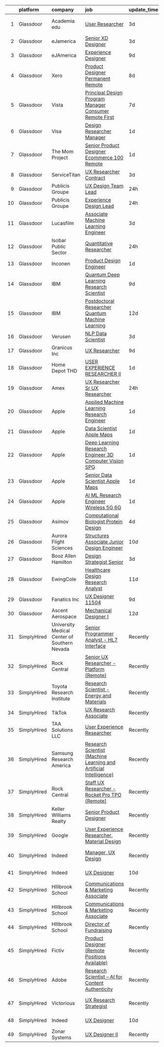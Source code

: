 

|    | platform    | company                                      | job                                                                                                                                                                                                                                                                                                                                                                                                                                                                                                                                                                                                                                                                                                                                                                                                                                                                                                                                                                                                                                                                                                                                                                                                                                                                                                                                                          | update_time   | location                  |
|---:|:------------|:---------------------------------------------|:-------------------------------------------------------------------------------------------------------------------------------------------------------------------------------------------------------------------------------------------------------------------------------------------------------------------------------------------------------------------------------------------------------------------------------------------------------------------------------------------------------------------------------------------------------------------------------------------------------------------------------------------------------------------------------------------------------------------------------------------------------------------------------------------------------------------------------------------------------------------------------------------------------------------------------------------------------------------------------------------------------------------------------------------------------------------------------------------------------------------------------------------------------------------------------------------------------------------------------------------------------------------------------------------------------------------------------------------------------------|:--------------|:--------------------------|
|  1 | Glassdoor   | Academia edu                                 | [User Researcher](https://www.glassdoor.com/partner/jobListing.htm?pos=114&ao=1136043&s=58&guid=0000018132a4269d8a93c3be9a1bcdec&src=GD_JOB_AD&t=SR&vt=w&cs=1_9f1cfb0e&cb=1654412027902&jobListingId=1007910214555&jrtk=3-0-1g4pa89mu3c1t001-1g4pa89nckuh6800-2cfd38210a17fdc2-)                                                                                                                                                                                                                                                                                                                                                                                                                                                                                                                                                                                                                                                                                                                                                                                                                                                                                                                                                                                                                                                                             | 3d            | San Francisco, CA         |
|  2 | Glassdoor   | eJamerica                                    | [Senior XD Designer](https://www.glassdoor.com/partner/jobListing.htm?pos=128&ao=1136043&s=58&guid=0000018132a4269d8a93c3be9a1bcdec&src=GD_JOB_AD&t=SR&vt=w&ea=1&cs=1_f1a3a040&cb=1654412027903&jobListingId=1007910259550&jrtk=3-0-1g4pa89mu3c1t001-1g4pa89nckuh6800-4de8757ff4c289de-)                                                                                                                                                                                                                                                                                                                                                                                                                                                                                                                                                                                                                                                                                                                                                                                                                                                                                                                                                                                                                                                                     | 3d            | Remote                    |
|  3 | Glassdoor   | eJAmerica                                    | [Experience Designer](https://www.glassdoor.com/partner/jobListing.htm?pos=110&ao=1136043&s=58&guid=0000018132a4269d8a93c3be9a1bcdec&src=GD_JOB_AD&t=SR&vt=w&ea=1&cs=1_c2b12b24&cb=1654412027902&jobListingId=1007895205737&jrtk=3-0-1g4pa89mu3c1t001-1g4pa89nckuh6800-8c63d353db0b03fc-)                                                                                                                                                                                                                                                                                                                                                                                                                                                                                                                                                                                                                                                                                                                                                                                                                                                                                                                                                                                                                                                                    | 9d            | Remote                    |
|  4 | Glassdoor   | Xero                                         | [Product Designer   Permanent Remote](https://www.glassdoor.com/partner/jobListing.htm?pos=103&ao=1110586&s=58&guid=0000018132a4269d8a93c3be9a1bcdec&src=GD_JOB_AD&t=SR&vt=w&cs=1_a26e8b28&cb=1654412027901&jobListingId=1007898486047&cpc=F583A5AE0DDDFE3A&jrtk=3-0-1g4pa89mu3c1t001-1g4pa89nckuh6800-f2f100f052777533--6NYlbfkN0COvs0giDBQSZxCgxtGlP9F2rqb7f8qKMvTQKRfo9Z2aBBfdNwhT-PCbca6Tg6UbeNWPOI8UpbUnCP0bRMoor8izCLFcPIohwnjXbM8R6zPXSmSXrDrJSKTfyGTndsF_jFwnqa3Swqi-kSvnrD7H-NEaOZ44T-NVfjfzab5GpcG1xbEPZQwt9F_69UQ6xmQOIAtCamxdLAnzy1EmlDXiI_x7pwX6ipPcLKPP-cRTzLdZ6OpHzOaHxpGnQCd0nhIjewY9dZkulMmEgfKlwx_ipXzU8Q-SNg3xldxeJNAsm9G2-6G9vxLFmxcBFlwF6RrK0HBdcW0WBStILxkifJX0LqVFoPw1zVK_nTHeuFuL7dNi_N8WatqhgQy-ctWTDbOpuA0QJftrho2oGJS_i0HXrwYtr82ZLYAirYe3dXt2AM_IXKJfK0roCT2_CyBeLuUK1SPmBfo1z7Ds9hyFsNIikvUdRgdSiy0bwuQ0LkdzZIw69dabJjn2_LLkYdnRf9rEBZhhXuyZ3OoLIr1tNRgC6KffOn3tz_0zhcKK3IuweRiiJhTsZ1DJmAMxr7rMlY_3-E%3D)                                                                                                                                                                                                                                                                                                                                                                                                                      | 8d            | Remote                    |
|  5 | Glassdoor   | Vista                                        | [Principal Design Program Manager  Consumer   Remote First](https://www.glassdoor.com/partner/jobListing.htm?pos=122&ao=1136043&s=58&guid=0000018132a4269d8a93c3be9a1bcdec&src=GD_JOB_AD&t=SR&vt=w&cs=1_2180df55&cb=1654412027902&jobListingId=1007900341678&jrtk=3-0-1g4pa89mu3c1t001-1g4pa89nckuh6800-e471231bd983d1a1-)                                                                                                                                                                                                                                                                                                                                                                                                                                                                                                                                                                                                                                                                                                                                                                                                                                                                                                                                                                                                                                   | 7d            | Waltham, MA               |
|  6 | Glassdoor   | Visa                                         | [Design Researcher Manager](https://www.glassdoor.com/partner/jobListing.htm?pos=113&ao=1136043&s=58&guid=0000018132a4269d8a93c3be9a1bcdec&src=GD_JOB_AD&t=SR&vt=w&cs=1_fe3da980&cb=1654412027902&jobListingId=1007917349849&jrtk=3-0-1g4pa89mu3c1t001-1g4pa89nckuh6800-cd4432b7208d9e11-)                                                                                                                                                                                                                                                                                                                                                                                                                                                                                                                                                                                                                                                                                                                                                                                                                                                                                                                                                                                                                                                                   | 1d            | Atlanta, GA               |
|  7 | Glassdoor   | The Mom Project                              | [Senior Product Designer  Ecommerce  100  Remote ](https://www.glassdoor.com/partner/jobListing.htm?pos=104&ao=1110586&s=58&guid=0000018132a4269d8a93c3be9a1bcdec&src=GD_JOB_AD&t=SR&vt=w&cs=1_ae0ed18e&cb=1654412027901&jobListingId=1007916631797&cpc=217C45A42544DB93&jrtk=3-0-1g4pa89mu3c1t001-1g4pa89nckuh6800-5dc217c156d2c160--6NYlbfkN0BDp_epf89aHDQhKpPegNJQ_ldQpEFZQsM9OcONMGxWx6pU56EKHF58QjVdAUvn2gUtaHUX3eLkJUiJQbi6OaBCyzUet3Z3d50_CjC2tXwtJcpx5M_a7xHbrE0_NT1JBo_I04700zYR1GArHt4e4I2AyoeFWxNoCyUlXVVhu8DkOuV_rtohP-yk92_W_H3hudQmSf4I35JpO6IOgCD8IgQcX-ynzNLTo4Yfr9yjV7Me6S8KLjQHOvh-Rf8eJ3vOvW_CLMLfR8yLmfdcMINAIMuz2vMjbuWdoYUNq9CBhg4EinJishfjOxqBE6xul1t8qKoZ_8VqwJKjZkU7FYhDAin7XPuWBlcvQ4mkb6eIlQAzQq6zi-ZQqrNEJnDXmO1APxy_WfV5TKFWpv2VEax15aFHgUxTnKtFMUENdFusrbzlQvB5FlML9vgn17s4cFQFTVeMM43mPqT6Sf6AGT83WgMf5EifJYi_H_NRidXLz6eubY_AQEbU_giq6M_VBAqAkiEdjpD2ziQOod-oeyTtMj1upiHNjCQJPpl30MSV6CXk9_beuYqcsarBJhUfrmFM4kCXUdyexI1RJQ%3D%3D)                                                                                                                                                                                                                                                                                                                                                                                           | 1d            | Remote                    |
|  8 | Glassdoor   | ServiceTitan                                 | [UX Researcher  Contract ](https://www.glassdoor.com/partner/jobListing.htm?pos=125&ao=1136043&s=58&guid=0000018132a4269d8a93c3be9a1bcdec&src=GD_JOB_AD&t=SR&vt=w&cs=1_e1270d3d&cb=1654412027903&jobListingId=1007910956872&jrtk=3-0-1g4pa89mu3c1t001-1g4pa89nckuh6800-e0454abc20f9ca76-)                                                                                                                                                                                                                                                                                                                                                                                                                                                                                                                                                                                                                                                                                                                                                                                                                                                                                                                                                                                                                                                                    | 3d            | Remote                    |
|  9 | Glassdoor   | Publicis Groupe                              | [UX Design Team Lead](https://www.glassdoor.com/partner/jobListing.htm?pos=102&ao=1110586&s=58&guid=0000018132a4269d8a93c3be9a1bcdec&src=GD_JOB_AD&t=SR&vt=w&cs=1_36b27706&cb=1654412027900&jobListingId=1007918166527&cpc=21001CD36CB5FE0E&jrtk=3-0-1g4pa89mu3c1t001-1g4pa89nckuh6800-3cd17e07b75c46a6--6NYlbfkN0D_XFSRfOpY7hhzl86VUrgfgdzYRVdqdkK81Ka1OFk9uvbkATakQEdFxwf6MddDW2ZNPLLnGB6q_ii9NMc9EjS4qwcoBwlSC0jum-wa9oDO-3VrYW0ISBwu_RanDoLGWo-nh_992fcSIxHFgG4yGGO8-JIhn_WGpJbwr6mjPqcObcRe2UoxJYx0ogMP1ZrNC3i0iL_2GBgCDks3FCkXSVP9QBNdoB73YWqa2V76tXNa-s_HSE2JTg1cfJ8V3w0VBtlG7_BO8f1cfeZPk2kqsMRvS2v6x-jqEqfqJ-7iMhAdIgrxk3eM_R1sZEyhLWWTbbn5PSb8woHruR0heHKnhyZ_49PNy_bqDIW8Gv_Gl9UMRXYHRPTxrADMEPrsDBUH5ajwwmPl45xBPtycjV654zrnauRBEiLixY5K2PS4ySFwn4-PpV27_fqVlumiLW719nzCGVk3WjbYmkaehMxnpm8F8YqNqf8YkKITNxxtvUGVk3uMfXaAeJr4mGEZIBCvj3pxCBpepptssPxAuAR6rm6Vio4mU5piXCQrR0oJ3jbVp9sK0Hv1fbJ9BKYjITl1wi7KYIdttbe36RB0VqTHx7WA)                                                                                                                                                                                                                                                                                                                                                                                                                    | 24h           | Houston, TX               |
| 10 | Glassdoor   | Publicis Groupe                              | [Experience Design Lead](https://www.glassdoor.com/partner/jobListing.htm?pos=101&ao=1110586&s=58&guid=0000018132a4269d8a93c3be9a1bcdec&src=GD_JOB_AD&t=SR&vt=w&cs=1_3c37272d&cb=1654412027900&jobListingId=1007918166230&cpc=870769263AED881C&jrtk=3-0-1g4pa89mu3c1t001-1g4pa89nckuh6800-c61814b7dde63797--6NYlbfkN0D_XFSRfOpY7hhzl86VUrgfgdzYRVdqdkK81Ka1OFk9uvbkATakQEdFxwf6MddDW2ZNPLLnGB6q_ghuIVuFUOvcRMzYTtGXWZFIWjivLTnjgSALxiAoG46Wyb8WKE9M7OpAuOoeT6iIcFKftSh_WneDOymbN93uR1tBlPCur7vApX7M3qxQ-1L4222foreXzALkmGjhzxwMG8Q98MetG0aN27lZF5GfYXAmF8rbgHZ404MftYEpx9FHrO3W-NVibWUKOUbd0QJe9CsmTv-e6JDhJxEuE731G8TqPMxl4NIL7Am5h9GAPLS6t0gA98H2WeDMzWIbvx8aCHKrHIlfKJPi0VoDlONTDR85rDx2lazU6XktZppKZ_uYWogFC5OGqe10torHcW1vyJSHdP52-fEEINxXLQ_gQNofPaoeu6LhePriINgv3eTaK1nWt_EHk1S98UWhRHVu2kKw9CdX_qcF5g-PDQhU4pjUa5WzPtxVXAfbr1k5CwNFK6UO0pzDCQ4k-TRBqlM1MB2Hwx8d0tPHRvbi_kmnoTugbzNDBGQRO_t2OHv54TSqzDrRlq_rykMm7EI0ZLaRbE6WETbz2DQT74fcv08OUxpCm25eblm26VnpYGyjym4mg2di6wmS-wY%3D)                                                                                                                                                                                                                                                                                                                                                                   | 24h           | Washington, DC            |
| 11 | Glassdoor   | Lucasfilm                                    | [Associate Machine Learning Engineer](https://www.glassdoor.com/partner/jobListing.htm?pos=123&ao=1136043&s=58&guid=0000018132a4269d8a93c3be9a1bcdec&src=GD_JOB_AD&t=SR&vt=w&cs=1_a8a31b53&cb=1654412027902&jobListingId=1007909774184&jrtk=3-0-1g4pa89mu3c1t001-1g4pa89nckuh6800-365b1ae98bce8469-)                                                                                                                                                                                                                                                                                                                                                                                                                                                                                                                                                                                                                                                                                                                                                                                                                                                                                                                                                                                                                                                         | 3d            | San Francisco, CA         |
| 12 | Glassdoor   | Isobar Public Sector                         | [Quantitative Researcher](https://www.glassdoor.com/partner/jobListing.htm?pos=111&ao=1136043&s=58&guid=0000018132a4269d8a93c3be9a1bcdec&src=GD_JOB_AD&t=SR&vt=w&cs=1_e7527682&cb=1654412027902&jobListingId=1007918182952&jrtk=3-0-1g4pa89mu3c1t001-1g4pa89nckuh6800-dbd4644057da6266-)                                                                                                                                                                                                                                                                                                                                                                                                                                                                                                                                                                                                                                                                                                                                                                                                                                                                                                                                                                                                                                                                     | 24h           | Alexandria, VA            |
| 13 | Glassdoor   | Inconen                                      | [Product Design Engineer](https://www.glassdoor.com/partner/jobListing.htm?pos=105&ao=1110586&s=58&guid=0000018132a4269d8a93c3be9a1bcdec&src=GD_JOB_AD&t=SR&vt=w&ea=1&cs=1_6046c76a&cb=1654412027901&jobListingId=1007916221903&cpc=334ABAF5D42DC775&jrtk=3-0-1g4pa89mu3c1t001-1g4pa89nckuh6800-0898e459a227f9a5--6NYlbfkN0A2eiDHKGU7U6rrrQKCgBk6jrNP68ReN3vHrO7ZLZ1sngQv2h8fBEee2rI4peH_rya-nkxawRXnsBe4Jh5Kf48rv9uriRJMFdDcjy68yFf7PLSVDn7c95O6C6bg0Yh69YcPPfWCNGqGHqshm1lCdZqEzrHor5FJb2eTEGZUbZpAi0eXl0lKWycT0jSzs-OP7FcD4NR81RQ_b4Ri0ymeqpaeBs4gqFsnf_QLHQRINGaqeCaxLDKOulkm7YFei3h-CM6TmdHykzWS8sH2RjSUs7v2BZsp7rJDBj4yBGj6yz7D0sEqw1_Kf234MLC7AxVNZv4_XAUW-3vZlMKZaFGVNCEs30_LLEPM7AnNJlf3zGh1D6A1B9Z8lZ4I6cWyKCHm8hsyv4ICTEXSUEoQwKiyddpvb7l16p9j3AT5nTzjmuJZDGuUpWW2fXFKfm5F49lPmhaW4k4nUN6VhVk3F_jZwv7t6JieaWuKV7M-uQ8suY-MFloX86wIpTk2P4rQHPIjh-tAvwEJxPPc8Q%3D%3D)                                                                                                                                                                                                                                                                                                                                                                                                                                                                               | 1d            | Remote                    |
| 14 | Glassdoor   | IBM                                          | [Quantum Deep Learning Research Scientist](https://www.glassdoor.com/partner/jobListing.htm?pos=124&ao=1136043&s=58&guid=0000018132a4269d8a93c3be9a1bcdec&src=GD_JOB_AD&t=SR&vt=w&cs=1_9c309d6a&cb=1654412027903&jobListingId=1007894691771&jrtk=3-0-1g4pa89mu3c1t001-1g4pa89nckuh6800-b1ba810f1356763d-)                                                                                                                                                                                                                                                                                                                                                                                                                                                                                                                                                                                                                                                                                                                                                                                                                                                                                                                                                                                                                                                    | 9d            | Yorktown Heights, NY      |
| 15 | Glassdoor   | IBM                                          | [Postdoctoral Researcher   Quantum Machine Learning](https://www.glassdoor.com/partner/jobListing.htm?pos=130&ao=1136043&s=58&guid=0000018132a4269d8a93c3be9a1bcdec&src=GD_JOB_AD&t=SR&vt=w&cs=1_465cb7d2&cb=1654412027908&jobListingId=1007886063814&jrtk=3-0-1g4pa89mu3c1t001-1g4pa89nckuh6800-7ad65b1f85953bd4-)                                                                                                                                                                                                                                                                                                                                                                                                                                                                                                                                                                                                                                                                                                                                                                                                                                                                                                                                                                                                                                          | 12d           | San Jose, CA              |
| 16 | Glassdoor   | Verusen                                      | [NLP Data Scientist](https://www.glassdoor.com/partner/jobListing.htm?pos=115&ao=1136043&s=58&guid=0000018132a4269d8a93c3be9a1bcdec&src=GD_JOB_AD&t=SR&vt=w&ea=1&cs=1_1c62ae4a&cb=1654412027902&jobListingId=1007910446973&jrtk=3-0-1g4pa89mu3c1t001-1g4pa89nckuh6800-7779709653523b4e-)                                                                                                                                                                                                                                                                                                                                                                                                                                                                                                                                                                                                                                                                                                                                                                                                                                                                                                                                                                                                                                                                     | 3d            | Atlanta, GA               |
| 17 | Glassdoor   | Granicus Inc                                 | [UX Researcher](https://www.glassdoor.com/partner/jobListing.htm?pos=120&ao=1136043&s=58&guid=0000018132a4269d8a93c3be9a1bcdec&src=GD_JOB_AD&t=SR&vt=w&cs=1_d54ef59a&cb=1654412027902&jobListingId=1007895684362&jrtk=3-0-1g4pa89mu3c1t001-1g4pa89nckuh6800-73036ea470c15b20-)                                                                                                                                                                                                                                                                                                                                                                                                                                                                                                                                                                                                                                                                                                                                                                                                                                                                                                                                                                                                                                                                               | 9d            | Remote                    |
| 18 | Glassdoor   | Home Depot   THD                             | [USER EXPERIENCE RESEARCHER II](https://www.glassdoor.com/partner/jobListing.htm?pos=126&ao=1136043&s=58&guid=0000018132a4269d8a93c3be9a1bcdec&src=GD_JOB_AD&t=SR&vt=w&cs=1_05e29af9&cb=1654412027903&jobListingId=1007916312296&jrtk=3-0-1g4pa89mu3c1t001-1g4pa89nckuh6800-4d4eeb5378b0fa9e-)                                                                                                                                                                                                                                                                                                                                                                                                                                                                                                                                                                                                                                                                                                                                                                                                                                                                                                                                                                                                                                                               | 1d            | Atlanta, GA               |
| 19 | Glassdoor   | Amex                                         | [UX Researcher Sr  UX Researcher](https://www.glassdoor.com/partner/jobListing.htm?pos=117&ao=1136043&s=58&guid=0000018132a4269d8a93c3be9a1bcdec&src=GD_JOB_AD&t=SR&vt=w&cs=1_1fcc7caf&cb=1654412027902&jobListingId=1007917582523&jrtk=3-0-1g4pa89mu3c1t001-1g4pa89nckuh6800-611c4c50716ab3bf-)                                                                                                                                                                                                                                                                                                                                                                                                                                                                                                                                                                                                                                                                                                                                                                                                                                                                                                                                                                                                                                                             | 24h           | New York, NY              |
| 20 | Glassdoor   | Apple                                        | [Applied Machine Learning Research Engineer](https://www.glassdoor.com/partner/jobListing.htm?pos=106&ao=1110586&s=58&guid=0000018132a4269d8a93c3be9a1bcdec&src=GD_JOB_AD&t=SR&vt=w&cs=1_ee25d772&cb=1654412027901&jobListingId=1007917013294&cpc=654405A9B1E0A9F5&jrtk=3-0-1g4pa89mu3c1t001-1g4pa89nckuh6800-6eaff0caedf3d3aa--6NYlbfkN0BvKrLyj5gPmtZO9T8euul8TCxuuKNOtzRJOomxnwSEodTz2Bc-sPZl8WPllYOnI2gKGmARVlNo3tiEnssU5vPmJwXHwSAlt66eqnbfo4GgjKIZvtjLDE6pzjk41SR5pJmmiirnTxx-iS-V8aOG3p7PcTtWPep2nTSiz8EcYiUKahNT-sBlmwh8aCupbn93y1su4Pac3ggu--0ycpIs1WSv2inl3QLA0kbInsmC9Yq8Dunh0RB0ACCtGEpmbHLdf4mbhVQ7E3IHul6tWteAM9hS1mxFvbULc3Oj3p5YygC-hEiUk2a9ryyhNHbJeMBk82sufFAmzilq_G0cq6HkTFLH7xyvS2omgqpR-WwHI9mbXme6GlrrCOwJ2I-EmT5xKdCVUBngrF_CzRZvtZWXZJ6LUR6kBb8xQoz8qePe7RIXgCfWcse0yJTrJMzd4DWwZhO5ULI2jalk79mVWU1uhiS3xMTy5xI7UA_X4OCY0X-XvldE2BTj7WsEQQeQZfgZ6pfSOLf4M0A4oBatz_C1McHpGW6gv9WHwz6_WAHduBX7wfbcUjBENK9yI7CYSglrM-8k0XTGpAYAikHgksO5FICgj2d-qjoKZzy2JzxpP8kiQhVLdbUBd62T11FbEIPTUF_fBlL3Yj47xUammp9crrGpZHktqLXu0ew8dapkR-ePAQ9TvKvBW7eS8vZunBJbOSMXDGlDtu_O5-rPTT9-80Aa55lpeINJydlU4gPjAR5ZUKe-4jqqUccaPKSHZ8i-XUvqdM9ReciHj3VHS1V60Thz1_ANaOsaFXCVf_Ft0Ak7_0IQs6nO6KgfBM7-DZXg3ZoW3z48_dx8djvIQSUAn1CmyhXuTaFPLgaq4k20kfLIrFH4UdJSXfvRFwOrvCsyVQdeAZh9AmfspENAlNbWcOhlP9hiVS6oyQ0LufrmginoIFqABxo-Jzu41ruxxyvlj22ahwa50zl-cg%3D%3D) | 1d            | San Diego, CA             |
| 21 | Glassdoor   | Apple                                        | [Data Scientist   Apple Maps](https://www.glassdoor.com/partner/jobListing.htm?pos=107&ao=1110586&s=58&guid=0000018132a4269d8a93c3be9a1bcdec&src=GD_JOB_AD&t=SR&vt=w&cs=1_42b44280&cb=1654412027901&jobListingId=1007917015490&cpc=654405A9B1E0A9F5&jrtk=3-0-1g4pa89mu3c1t001-1g4pa89nckuh6800-6dd508ed8100afa2--6NYlbfkN0BvKrLyj5gPmtZO9T8euul8TCxuuKNOtzRJOomxnwSEodTz2Bc-sPZl1dBMH13w-jPgyhYajQM8u8nMAu6uHF2cxOTiTtLfBqtbLU6jnk8kS1gkiSTouyiRiSq1QNrW37WTzyoC1GvFHjvY9hhMomYmxkoYxoUu3aoGHgjz3fCroC7FOTm3asWfmnr04u3FSFqwVq4n1No87fBZZ30pzQs8S2APsAdHVtbjdmXz4-9FEnjIjudDEf7UHS90bbrl0Ov6XfCIaIoBl1H74a6LEX2Ryb9dI5ZmOTew06hBXaFlqai_pz1QYdk0_DwtoTnYDNgHjAjVT2RJyHRltvufqbLYtKEQLTLOCX5Xw4PYASMpk27xsiF4MG3oHIeY1V39GRaXYuj_s6d2kwCmmZ-OXxwNR-iFtkjMqXaY1lBIqNPLw5rwnYI047S5HfAUSnARkvGtM7D4DlMSw4EST9EKe4yZFgJW30T7pKqWXFXBIcZU85tvR3HaQyxYBvzTaP5WLkgLTixZqTgKAEkPyv6h9svJuYxEDRNpzIEbEq0xAoEUmD6sb7gUVMQoweU1mAl4iqMrrmsib2kzUMp7SLvuzFUvSr1NS43_uGEQrBWJOF9zuxhoMgUaWvrvdfjo3uO8s-2UL54RbTWkDnLGhlVJzRvcJpTmQ5f9KfFiUSQbcxlhn4VVcPP5D5ViRluGmZYv-PXNnBSZ0zCNhoR1cHtW2k5yq8Gy1TvqSHSj4sijt8tqpf6cNpTaOeS7VbQzCH0GYc9MHjn5oeqtelwxtFC0_eKVTkJlesSQEsfZgaEvKcLb2lO1pfg3xYJcFrp_NXNRl19nUiAlrQxskwAWZqTrpFXTCIAxph_z9woxi-XlYHJ1RdzVRWgqXrsYdA8cxHolcsSWkeSnh5OTPCx0WIdvTV4yoqlcK3CZdG3HijvPcUkDpUUyI6C71-XP)                                            | 1d            | Seattle, WA               |
| 22 | Glassdoor   | Apple                                        | [Deep Learning Research Engineer  3D Computer Vision   SPG](https://www.glassdoor.com/partner/jobListing.htm?pos=112&ao=1136043&s=58&guid=0000018132a4269d8a93c3be9a1bcdec&src=GD_JOB_AD&t=SR&vt=w&cs=1_bcdc9acd&cb=1654412027902&jobListingId=1007917362989&jrtk=3-0-1g4pa89mu3c1t001-1g4pa89nckuh6800-f12b3efc4f0f8a25-)                                                                                                                                                                                                                                                                                                                                                                                                                                                                                                                                                                                                                                                                                                                                                                                                                                                                                                                                                                                                                                   | 1d            | Cupertino, CA             |
| 23 | Glassdoor   | Apple                                        | [Senior Data Scientist   Apple Maps](https://www.glassdoor.com/partner/jobListing.htm?pos=129&ao=1136043&s=58&guid=0000018132a4269d8a93c3be9a1bcdec&src=GD_JOB_AD&t=SR&vt=w&cs=1_1e771424&cb=1654412027903&jobListingId=1007917361830&jrtk=3-0-1g4pa89mu3c1t001-1g4pa89nckuh6800-99ee53b7a82cbd5a-)                                                                                                                                                                                                                                                                                                                                                                                                                                                                                                                                                                                                                                                                                                                                                                                                                                                                                                                                                                                                                                                          | 1d            | Cupertino, CA             |
| 24 | Glassdoor   | Apple                                        | [AI ML Research Engineer   Wireless 5G 6G](https://www.glassdoor.com/partner/jobListing.htm?pos=108&ao=1110586&s=58&guid=0000018132a4269d8a93c3be9a1bcdec&src=GD_JOB_AD&t=SR&vt=w&cs=1_be719311&cb=1654412027901&jobListingId=1007917016932&cpc=3BA4CE39D5B5DEF5&jrtk=3-0-1g4pa89mu3c1t001-1g4pa89nckuh6800-e61f336d9044018d--6NYlbfkN0BvKrLyj5gPmtZO9T8euul8TCxuuKNOtzRJOomxnwSEodTz2Bc-sPZl8WPllYOnI2gKGmARVlNo3nfpnB1B79JnRyde28CnJxr8u_f-ycmNfxV7weelK85cngFSFlFLYlKsbYfNVvR6PflfV_QDsXfJL-jbHoJg4bMdasfy80E_QkoE9Ae6vbU1Jnx5bOf953m2gugMlJRdjkeL6FjjWIiXnMOUo70ZCI9LuElqRxy6szIZW0ZckDRKTP1pvlUj85GmTSGweF6oh4VOnp-Ae3DlRI2s2kxD0LZkWkjXxjG-Ncuju6_c4xQ_RRmA57q7UEtnSRercwo0gRyJpCXK34iV5Of3qL2rymv-ucFP12qqWzuVMIpTdWFnQXSiK1Xc0VHDG26VNZX_sVfurRxQktnhRJXS2kEadpTLpUVSuPT-D84QIhD4Zd0F464Fb6eVUjW4MY3FxD8Bix7W6xwx9Ipp_W0TFfrexkFNriDGpRr_DgfoEDh0Oi2nzdQ-U2vWjaOkStp-Cvafz9fx419s4tz3i735s4408BfFVUi_MKSskJyLpP41-t2izYWe3dSA6iKvuhBrL7yLbMJn0la5WjFtichFkovrGluRAo9G_vveDZ1OTUogUxwQ-oAbQ75UmlNl4zXqXiVd0DyTK9MOhIHPNayUfAiknR87BsSBnAbAC-OZdRZj9M-iCh3hZ71U1lt0khNndzGQQGc2VdF-VAd5KEEyz1Mbv6eRBH3g8SLQFtkIy7e4cAwDXdevRz1h5IrgoUBq4cvWrt-NGzf3XkRiutvul8uNHhCzCw8AyPBiZ87yKNtKkFydJnDaAdwMdDi5sRokx4EguAOUco4-pYN6CStQPJ8iJ6u4BXiRibfOYyrFELBXk4PGIYAovlMqoBDvTtdNzp2hZAn8--3eYgljv1IchbEsm43iZNeYLCB6f25RP3PWLJ2HqxFXSLde-3U%3D)                 | 1d            | San Diego, CA             |
| 25 | Glassdoor   | Asimov                                       | [Computational Biologist  Protein Design](https://www.glassdoor.com/partner/jobListing.htm?pos=118&ao=1136043&s=58&guid=0000018132a4269d8a93c3be9a1bcdec&src=GD_JOB_AD&t=SR&vt=w&cs=1_f1aa95ec&cb=1654412027902&jobListingId=1007907083351&jrtk=3-0-1g4pa89mu3c1t001-1g4pa89nckuh6800-753eb8c90a475cce-)                                                                                                                                                                                                                                                                                                                                                                                                                                                                                                                                                                                                                                                                                                                                                                                                                                                                                                                                                                                                                                                     | 4d            | Boston, MA                |
| 26 | Glassdoor   | Aurora Flight Sciences                       | [Structures Associate  Junior  Design Engineer](https://www.glassdoor.com/partner/jobListing.htm?pos=116&ao=1136043&s=58&guid=0000018132a4269d8a93c3be9a1bcdec&src=GD_JOB_AD&t=SR&vt=w&cs=1_3a1e6296&cb=1654412027902&jobListingId=1007892617975&jrtk=3-0-1g4pa89mu3c1t001-1g4pa89nckuh6800-ea6056ace61b396f-)                                                                                                                                                                                                                                                                                                                                                                                                                                                                                                                                                                                                                                                                                                                                                                                                                                                                                                                                                                                                                                               | 10d           | Lucerne, CA               |
| 27 | Glassdoor   | Booz Allen Hamilton                          | [Design Strategist  Senior](https://www.glassdoor.com/partner/jobListing.htm?pos=109&ao=1136043&s=58&guid=0000018132a4269d8a93c3be9a1bcdec&src=GD_JOB_AD&t=SR&vt=w&cs=1_b44600c4&cb=1654412027902&jobListingId=1007911198995&jrtk=3-0-1g4pa89mu3c1t001-1g4pa89nckuh6800-3030e86089e9f1e1-)                                                                                                                                                                                                                                                                                                                                                                                                                                                                                                                                                                                                                                                                                                                                                                                                                                                                                                                                                                                                                                                                   | 3d            | McLean, VA                |
| 28 | Glassdoor   | EwingCole                                    | [Healthcare Design Research Analyst](https://www.glassdoor.com/partner/jobListing.htm?pos=127&ao=1136043&s=58&guid=0000018132a4269d8a93c3be9a1bcdec&src=GD_JOB_AD&t=SR&vt=w&cs=1_1b170d14&cb=1654412027903&jobListingId=1007889871166&jrtk=3-0-1g4pa89mu3c1t001-1g4pa89nckuh6800-0b41d4c9c490c6b5-)                                                                                                                                                                                                                                                                                                                                                                                                                                                                                                                                                                                                                                                                                                                                                                                                                                                                                                                                                                                                                                                          | 11d           | Raleigh, NC               |
| 29 | Glassdoor   | Fanatics Inc                                 | [UX Designer    11504](https://www.glassdoor.com/partner/jobListing.htm?pos=121&ao=1136043&s=58&guid=0000018132a4269d8a93c3be9a1bcdec&src=GD_JOB_AD&t=SR&vt=w&cs=1_34aef170&cb=1654412027902&jobListingId=1007895831096&jrtk=3-0-1g4pa89mu3c1t001-1g4pa89nckuh6800-add5d0e7e691f44f-)                                                                                                                                                                                                                                                                                                                                                                                                                                                                                                                                                                                                                                                                                                                                                                                                                                                                                                                                                                                                                                                                        | 9d            | Remote                    |
| 30 | Glassdoor   | Ascent Aerospace                             | [Mechanical Designer I](https://www.glassdoor.com/partner/jobListing.htm?pos=119&ao=1136043&s=58&guid=0000018132a4269d8a93c3be9a1bcdec&src=GD_JOB_AD&t=SR&vt=w&cs=1_d34ace05&cb=1654412027902&jobListingId=1007886866825&jrtk=3-0-1g4pa89mu3c1t001-1g4pa89nckuh6800-a0e68a1a559d28e1-)                                                                                                                                                                                                                                                                                                                                                                                                                                                                                                                                                                                                                                                                                                                                                                                                                                                                                                                                                                                                                                                                       | 12d           | Macomb, MI                |
| 31 | SimplyHired | University Medical Center of Southern Nevada | [Senior Programmer Analyst - HL7 Interface](https://www.simplyhired.com/job/M_ovQGtbV9PrAINJP9DhbCjCIqhBclTiONFFUMpBzc_ek0m7u1saLg?q=generative+design)                                                                                                                                                                                                                                                                                                                                                                                                                                                                                                                                                                                                                                                                                                                                                                                                                                                                                                                                                                                                                                                                                                                                                                                                      | Recently      | Nashville, TN             |
| 32 | SimplyHired | Rock Central                                 | [Senior UX Researcher - Platform (Remote)](https://www.simplyhired.com/job/bNiEYeGwCdyuQSZIywlPcPKvWGr9OhwNPpIgnNxtAAaSP_BfbJmIxw?q=generative+design)                                                                                                                                                                                                                                                                                                                                                                                                                                                                                                                                                                                                                                                                                                                                                                                                                                                                                                                                                                                                                                                                                                                                                                                                       | Recently      | Phoenix, AZ               |
| 33 | SimplyHired | Toyota Research Institute                    | [Research Scientist - Energy and Materials](https://www.simplyhired.com/job/BoI-y7VTdci7X-QW4wncS-aEDJrPpz_oMBpUBhmJ2GYUuiMx__zlrA?q=generative+design)                                                                                                                                                                                                                                                                                                                                                                                                                                                                                                                                                                                                                                                                                                                                                                                                                                                                                                                                                                                                                                                                                                                                                                                                      | Recently      | Los Altos, CA             |
| 34 | SimplyHired | TikTok                                       | [UX Research Associate](https://www.simplyhired.com/job/AmU_zWVICJNkumnjYK_swoZuHnXXvjvl0FHh2LWAFySg0y_GTO5rng?q=generative+design)                                                                                                                                                                                                                                                                                                                                                                                                                                                                                                                                                                                                                                                                                                                                                                                                                                                                                                                                                                                                                                                                                                                                                                                                                          | Recently      | Los Angeles, CA           |
| 35 | SimplyHired | TAA Solutions LLC                            | [User Experience Researcher](https://www.simplyhired.com/job/wjoRPGlrDeWkwlRaEqq_Gym5MqB4Ek7dmQOcEA4GA9mm5VlldUhxnQ?q=generative+design)                                                                                                                                                                                                                                                                                                                                                                                                                                                                                                                                                                                                                                                                                                                                                                                                                                                                                                                                                                                                                                                                                                                                                                                                                     | Recently      | Remote                    |
| 36 | SimplyHired | Samsung Research America                     | [Research Scientist (Machine Learning and Artificial Intelligence)](https://www.simplyhired.com/job/awZcqfjslCJQg4dHC6zwJYeBVSK3WBTfdTwoZd_GQTvsJeZKI3kBBA?q=generative+design)                                                                                                                                                                                                                                                                                                                                                                                                                                                                                                                                                                                                                                                                                                                                                                                                                                                                                                                                                                                                                                                                                                                                                                              | Recently      | Mountain View, CA         |
| 37 | SimplyHired | Rock Central                                 | [Staff UX Researcher - Rocket Pro TPO (Remote)](https://www.simplyhired.com/job/nDUtDb29njJ5xh76A8Kw5SratkT7-VTCb7SihdPVm5HTqKstwFOSSA?q=generative+design)                                                                                                                                                                                                                                                                                                                                                                                                                                                                                                                                                                                                                                                                                                                                                                                                                                                                                                                                                                                                                                                                                                                                                                                                  | Recently      | Detroit, MI               |
| 38 | SimplyHired | Keller Williams Realty                       | [Senior Product Designer](https://www.simplyhired.com/job/j0nyWMRNxtcQstMHVo3bfqDjeJws-b_GqlnSDyYB7lIYlZcptTnnBQ?q=generative+design)                                                                                                                                                                                                                                                                                                                                                                                                                                                                                                                                                                                                                                                                                                                                                                                                                                                                                                                                                                                                                                                                                                                                                                                                                        | Recently      | Remote                    |
| 39 | SimplyHired | Google                                       | [User Experience Researcher, Material Design](https://www.simplyhired.com/job/ArVykDMulQk39nZGCUuDK1lJfik1g7ADZ3T_pjyky7YsNkP6WaYxiw?q=generative+design)                                                                                                                                                                                                                                                                                                                                                                                                                                                                                                                                                                                                                                                                                                                                                                                                                                                                                                                                                                                                                                                                                                                                                                                                    | Recently      | New York, NY              |
| 40 | SimplyHired | Indeed                                       | [Manager, UX Design](https://www.simplyhired.com/job/to3spEYsdj0YX6-0lvslE3sR84JlByylOIX8nU0h93KyJNxPY22Zag?q=generative+design)                                                                                                                                                                                                                                                                                                                                                                                                                                                                                                                                                                                                                                                                                                                                                                                                                                                                                                                                                                                                                                                                                                                                                                                                                             | Recently      | United States +1 location |
| 41 | SimplyHired | Indeed                                       | [UX Designer](https://www.simplyhired.com/job/7GiZIE7D3Vdy_WwQaWJKRxT3iPyT6Rqzli4Zo5eTP3IEz4tsOt1bKA?q=generative+design)                                                                                                                                                                                                                                                                                                                                                                                                                                                                                                                                                                                                                                                                                                                                                                                                                                                                                                                                                                                                                                                                                                                                                                                                                                    | 10d           | United States             |
| 42 | SimplyHired | HIllbrook School                             | [Communications & Marketing Associate](https://www.simplyhired.com/job/2MBebvIOj_Hp5gq3FFNayjvwoxn4Pb440_8DT_CXG_1WV2F-P3BN4Q?q=generative+design)                                                                                                                                                                                                                                                                                                                                                                                                                                                                                                                                                                                                                                                                                                                                                                                                                                                                                                                                                                                                                                                                                                                                                                                                           | Recently      | Los Gatos, CA             |
| 43 | SimplyHired | HIllbrook School                             | [Communications & Marketing Associate](https://www.simplyhired.com/job/2MBebvIOj_Hp5gq3FFNayjvwoxn4Pb440_8DT_CXG_1WV2F-P3BN4Q?q=generative+design)                                                                                                                                                                                                                                                                                                                                                                                                                                                                                                                                                                                                                                                                                                                                                                                                                                                                                                                                                                                                                                                                                                                                                                                                           | Recently      | Los Gatos, CA             |
| 44 | SimplyHired | HIllbrook School                             | [Director of Fundraising](https://www.simplyhired.com/job/ENKUisqEPyXa1cUA81a4-YhdtzebfyE0gA8nVSY6VQ4HA2qzcaOKGg?q=generative+design)                                                                                                                                                                                                                                                                                                                                                                                                                                                                                                                                                                                                                                                                                                                                                                                                                                                                                                                                                                                                                                                                                                                                                                                                                        | Recently      | Los Gatos, CA             |
| 45 | SimplyHired | Fictiv                                       | [Product Designer (Remote Positions Available)](https://www.simplyhired.com/job/WIVNTC-QZ9KFZFmLjzOEPwRL8GIsopNqvlFub_nf8kmrZenPpKsAxg?q=generative+design)                                                                                                                                                                                                                                                                                                                                                                                                                                                                                                                                                                                                                                                                                                                                                                                                                                                                                                                                                                                                                                                                                                                                                                                                  | Recently      | Portland, OR              |
| 46 | SimplyHired | Adobe                                        | [Research Scientist – AI for Content Authenticity](https://www.simplyhired.com/job/sHB9V-ER0zPVYgbqHVudXt99S-g9K09ZGD1KyeFfKQG5rn1JaTWF8Q?q=generative+design)                                                                                                                                                                                                                                                                                                                                                                                                                                                                                                                                                                                                                                                                                                                                                                                                                                                                                                                                                                                                                                                                                                                                                                                               | Recently      | San Jose, CA              |
| 47 | SimplyHired | Victorious                                   | [UX Research Strategist](https://www.simplyhired.com/job/wM1mSVIuxP0arBEEKEw8upAoF8Xe5Acczq07ovKTO2SmSKpOzI99eA?q=generative+design)                                                                                                                                                                                                                                                                                                                                                                                                                                                                                                                                                                                                                                                                                                                                                                                                                                                                                                                                                                                                                                                                                                                                                                                                                         | Recently      | San Francisco, CA         |
| 48 | SimplyHired | Indeed                                       | [UX Designer](https://www.simplyhired.com/job/7GiZIE7D3Vdy_WwQaWJKRxT3iPyT6Rqzli4Zo5eTP3IEz4tsOt1bKA?q=generative+design)                                                                                                                                                                                                                                                                                                                                                                                                                                                                                                                                                                                                                                                                                                                                                                                                                                                                                                                                                                                                                                                                                                                                                                                                                                    | 10d           | United States             |
| 49 | SimplyHired | Zonar Systems                                | [UX Designer II](https://www.simplyhired.com/job/T_6SbNfXD9l6PlLnkufxctSL3x4SLD_O-sO-t-_MyxCOgDqMHz4JiA?q=generative+design)                                                                                                                                                                                                                                                                                                                                                                                                                                                                                                                                                                                                                                                                                                                                                                                                                                                                                                                                                                                                                                                                                                                                                                                                                                 | Recently      | Remote                    |
